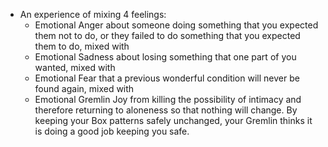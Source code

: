 - An experience of mixing 4 feelings:
	- Emotional Anger about someone doing something that you expected them not to do, or they failed to do something that you expected them to do, mixed with
	- Emotional Sadness about losing something that one part of you wanted, mixed with
	- Emotional Fear that a previous wonderful condition will never be found again, mixed with
	- Emotional Gremlin Joy from killing the possibility of intimacy and therefore returning to aloneness so that nothing will change. By keeping your Box patterns safely unchanged, your Gremlin thinks it is doing a good job keeping you safe.